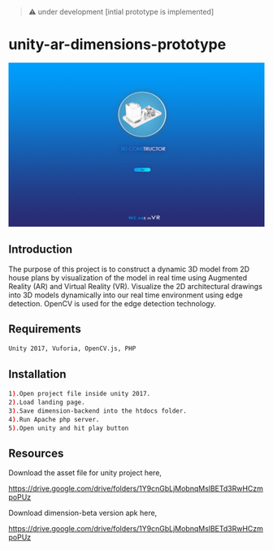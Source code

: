> :warning: under development [intial prototype is implemented]

# unity-ar-dimensions-prototype

![ui](https://github.com/rahul162raj/unity-ar-dimensions-prototype/blob/main/UI/home.jpg?raw=true)

## Introduction
  
The purpose of this project is to construct a dynamic 3D model from 2D house plans by visualization of the model in real time using Augmented Reality (AR) and Virtual Reality (VR).
Visualize the 2D architectural drawings into 3D models dynamically into our real time environment using edge detection. OpenCV is used for the edge detection technology.

## Requirements

```bash
Unity 2017, Vuforia, OpenCV.js, PHP
```

## Installation

```bash
1).Open project file inside unity 2017.
2).Load landing page.
3).Save dimension-backend into the htdocs folder.
4).Run Apache php server.
5).Open unity and hit play button
```

## Resources

Download the asset file for unity project here,

https://drive.google.com/drive/folders/1Y9cnGbLjMobnqMslBETd3RwHCzmpoPUz

Download dimension-beta version apk here,

https://drive.google.com/drive/folders/1Y9cnGbLjMobnqMslBETd3RwHCzmpoPUz



